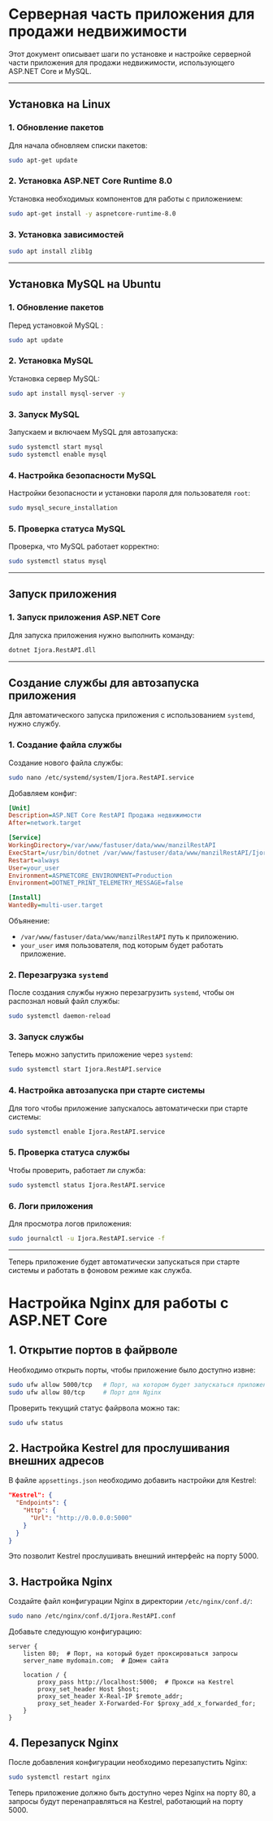 
# Серверная часть приложения для продажи недвижимости

Этот документ описывает шаги по установке и настройке серверной части приложения для продажи недвижимости, использующего ASP.NET Core и MySQL.

---

## Установка на Linux

### 1. Обновление пакетов

Для начала обновляем списки пакетов:
```bash
sudo apt-get update
```

### 2. Установка ASP.NET Core Runtime 8.0

Установка необходимых компонентов для работы с приложением:
```bash
sudo apt-get install -y aspnetcore-runtime-8.0
```

### 3. Установка зависимостей

```bash
sudo apt install zlib1g
```

---

## Установка MySQL на Ubuntu

### 1. Обновление пакетов

Перед установкой MySQL :
```bash
sudo apt update
```

### 2. Установка MySQL

Установка сервер MySQL:
```bash
sudo apt install mysql-server -y
```

### 3. Запуск MySQL

Запускаем и включаем MySQL для автозапуска:
```bash
sudo systemctl start mysql
sudo systemctl enable mysql
```

### 4. Настройка безопасности MySQL

Настройки безопасности и установки пароля для пользователя `root`:
```bash
sudo mysql_secure_installation
```

### 5. Проверка статуса MySQL

Проверка, что MySQL работает корректно:
```bash
sudo systemctl status mysql
```

---

## Запуск приложения

### 1. Запуск приложения ASP.NET Core

Для запуска приложения нужно выполнить команду:
```bash
dotnet Ijora.RestAPI.dll
```

---

## Создание службы для автозапуска приложения

Для автоматического запуска приложения с использованием `systemd`, нужно службу.

### 1. Создание файла службы

Создание нового файла службы:
```bash
sudo nano /etc/systemd/system/Ijora.RestAPI.service
```

Добавляем конфиг:

```ini
[Unit]
Description=ASP.NET Core RestAPI Продажа недвижимости
After=network.target

[Service]
WorkingDirectory=/var/www/fastuser/data/www/manzilRestAPI
ExecStart=/usr/bin/dotnet /var/www/fastuser/data/www/manzilRestAPI/Ijora.RestAPI.dll
Restart=always
User=your_user
Environment=ASPNETCORE_ENVIRONMENT=Production
Environment=DOTNET_PRINT_TELEMETRY_MESSAGE=false

[Install]
WantedBy=multi-user.target
```

Объянение:
- `/var/www/fastuser/data/www/manzilRestAPI` путь к приложению.
- `your_user` имя пользователя, под которым будет работать приложение.

### 2. Перезагрузка `systemd`

После создания службы нужно перезагрузить `systemd`, чтобы он распознал новый файл службы:
```bash
sudo systemctl daemon-reload
```

### 3. Запуск службы

Теперь можно запустить приложение через `systemd`:
```bash
sudo systemctl start Ijora.RestAPI.service
```

### 4. Настройка автозапуска при старте системы

Для того чтобы приложение запускалось автоматически при старте системы:
```bash
sudo systemctl enable Ijora.RestAPI.service
```

### 5. Проверка статуса службы

Чтобы проверить, работает ли служба:
```bash
sudo systemctl status Ijora.RestAPI.service
```

### 6. Логи приложения

Для просмотра логов приложения:
```bash
sudo journalctl -u Ijora.RestAPI.service -f
```

---

Теперь приложение будет автоматически запускаться при старте системы и работать в фоновом режиме как служба.


# Настройка Nginx для работы с ASP.NET Core

## 1. Открытие портов в файрволе

Необходимо открыть порты, чтобы приложение было доступно извне:

```bash
sudo ufw allow 5000/tcp   # Порт, на котором будет запускаться приложение
sudo ufw allow 80/tcp     # Порт для Nginx
```

Проверить текущий статус файрвола можно так:

```bash
sudo ufw status
```

## 2. Настройка Kestrel для прослушивания внешних адресов

В файле `appsettings.json` необходимо добавить настройки для Kestrel:

```json
"Kestrel": {
  "Endpoints": {
    "Http": {
      "Url": "http://0.0.0.0:5000"
    }
  }
}
```

Это позволит Kestrel прослушивать внешний интерфейс на порту 5000.

## 3. Настройка Nginx

Создайте файл конфигурации Nginx в директории `/etc/nginx/conf.d/`:

```bash
sudo nano /etc/nginx/conf.d/Ijora.RestAPI.conf
```

Добавьте следующую конфигурацию:

```nginx
server {
    listen 80;  # Порт, на который будет проксироваться запросы
    server_name mydomain.com;  # Домен сайта

    location / {
        proxy_pass http://localhost:5000;  # Прокси на Kestrel
        proxy_set_header Host $host;
        proxy_set_header X-Real-IP $remote_addr;
        proxy_set_header X-Forwarded-For $proxy_add_x_forwarded_for;
    }
}
```

## 4. Перезапуск Nginx

После добавления конфигурации необходимо перезапустить Nginx:

```bash
sudo systemctl restart nginx
```

Теперь приложение должно быть доступно через Nginx на порту 80, а запросы будут перенаправляться на Kestrel, работающий на порту 5000.

